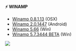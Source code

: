 #### :zap: WINAMP

* [Winamp 0.8.1.13](downloads/Winamp-0.8.1.13.dmg) (OSX)
* [Winamp 2.0.1447](downloads/WAFA-B-2.0.1147-prodc.apk) (Android)
* [Winamp 5.66](downloads/winamp566_full_en-us.exe) (Win)
* [Winamp 5.7.3444 BETA](downloads/winamp57_3444_beta_full_all.exe) (Win)

![](http://i.imgur.com/b8VF3.gif)
